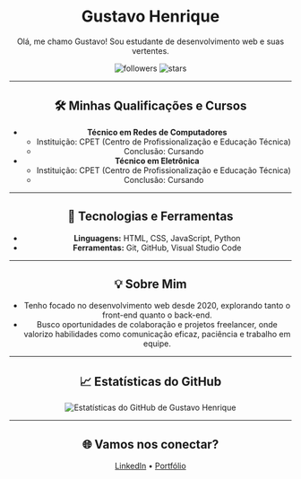 <h1 align="center">Gustavo Henrique</h1>

<p align="center">
  Olá, me chamo Gustavo! Sou estudante de desenvolvimento web e suas vertentes.
</p>

<div align="center">
  <img src="https://img.shields.io/github/followers/gushenp?style=social" alt="followers"/>
  <img src="https://img.shields.io/github/stars/gushenp?style=social" alt="stars"/>
</div>

---

<h2 align="center">🛠️ Minhas Qualificações e Cursos</h2>

<ul align="center">
  <li><strong>Técnico em Redes de Computadores</strong>
    <ul>
      <li>Instituição: CPET (Centro de Profissionalização e Educação Técnica)</li>
      <li>Conclusão: Cursando</li>
    </ul>
  </li>
  
  <li><strong>Técnico em Eletrônica</strong>
    <ul>
      <li>Instituição: CPET (Centro de Profissionalização e Educação Técnica)</li>
      <li>Conclusão: Cursando</li>
    </ul>
  </li>
</ul>

---

<h2 align="center">🚀 Tecnologias e Ferramentas</h2>
<ul align="center">
  <li><strong>Linguagens:</strong> HTML, CSS, JavaScript, Python</li>
  <li><strong>Ferramentas:</strong> Git, GitHub, Visual Studio Code</li>
</ul>

---

<h2 align="center">💡 Sobre Mim</h2>
<ul align="center">
  <li>Tenho focado no desenvolvimento web desde 2020, explorando tanto o front-end quanto o back-end.</li>
  <li>Busco oportunidades de colaboração e projetos freelancer, onde valorizo habilidades como comunicação eficaz, paciência e trabalho em equipe.</li>
</ul>

---

<h2 align="center">📈 Estatísticas do GitHub</h2>
<div align="center">
  <img src="https://github-readme-stats.vercel.app/api?username=gushenp&show_icons=true&theme=radical" alt="Estatísticas do GitHub de Gustavo Henrique"/>
</div>

---

<div align="center">
  <h2>🌐 Vamos nos conectar?</h2>
  <p>
    <a href="https://www.linkedin.com/in/seu-usuario">LinkedIn</a> • 
    <a href="https://seu-portfolio.com">Portfólio</a>
  </p>
</div>
